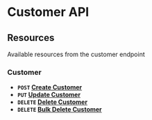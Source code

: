 # Customer API

## Resources
Available resources from the customer endpoint

### Customer
- **<code>POST</code> [Create Customer](/customer/POST.md)**
- **<code>PUT</code> [Update Customer](/customer/PUT.md)**
- **<code>DELETE</code> [Delete Customer](/customer/DELETE.md)**
- **<code>DELETE</code> [Bulk Delete Customer](/customer/DELETE-BULK.md)**
